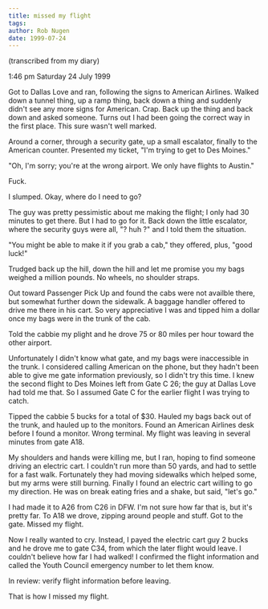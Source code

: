```yaml
---
title: missed my flight
tags: 
author: Rob Nugen
date: 1999-07-24
---
```


<p class=note>(transcribed from my diary)</p>
<p class=date>1:46 pm Saturday 24 July 1999</p>

<p>Got to Dallas Love and ran, following the signs to American Airlines.  Walked down a tunnel thing, up a ramp thing, back down a thing and suddenly didn't see any more signs for American.  Crap.  Back up the thing and back down and asked someone.  Turns out I had been going the correct way in the first place.  This sure wasn't well marked.

<p>Around a corner, through a security gate, up a small escalator, finally to the American counter.  Presented my ticket, "I'm trying to get to Des Moines."

<p>"Oh, I'm sorry; you're at the wrong airport.  We only have flights to Austin."

<p>Fuck.

<p>I slumped.  Okay, where do I need to go?

<p>The guy was pretty pessimistic about me making the flight; I only had 30 minutes to get there.  But I had to go for it.  Back down the little escalator, where the security guys were all, "? huh ?" and I told them the situation.

<p>"You might be able to make it if you grab a cab," they offered, plus, "good luck!"

<p>Trudged back up the hill, down the hill and let me promise you my bags weighed a million pounds.  No wheels, no shoulder straps.

<p>Out toward Passenger Pick Up and found the cabs were not availble there, but somewhat further down the sidewalk.  A baggage handler offered to drive me there in his cart.  So very appreciative I was and tipped him a dollar once my bags were in the trunk of the cab.

<p>Told the cabbie my plight and he drove 75 or 80 miles per hour toward the other airport.

<p>Unfortunately I didn't know what gate, and my bags were inaccessible in the trunk. I considered calling American on the phone, but they hadn't been able to give me gate information previously, so I didn't try this time.  I knew the second flight to Des Moines left from Gate C 26; the guy at Dallas Love had told me that.  So I assumed Gate C for the earlier flight I was trying to catch.

<p>Tipped the cabbie 5 bucks for a total of $30.  Hauled my bags back out of the trunk, and hauled up to the monitors.  Found an American Airlines desk before I found a monitor.  Wrong terminal.  My flight was leaving in several minutes from gate A18.

<p>My shoulders and hands were killing me, but I ran, hoping to find someone driving an electric cart.  I couldn't run more than 50 yards, and had to settle for a fast walk.  Fortunately they had moving sidewalks which helped some, but my arms were still burning.  Finally I found an electric cart willing to go my direction.  He was on break eating fries and a shake, but said, "let's go."

<p>I had made it to A26 from C26 in DFW.  I'm not sure how far that is, but it's pretty far.  To A18 we drove, zipping around people and stuff.  Got to the gate.  Missed my flight.

<p>Now I really wanted to cry. Instead, I payed the electric cart guy 2 bucks and he drove me to gate C34, from which the later flight would leave.  I couldn't believe how far I had walked!  I confirmed the flight information and called the Youth Council emergency number to let them know.

<p>In review: verify flight information before leaving.

<p>That is how I missed my flight.
